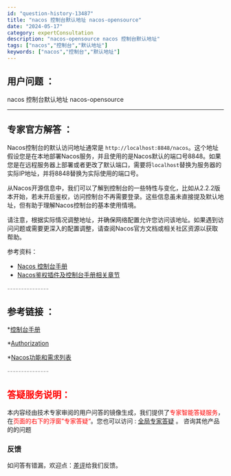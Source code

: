 ```yaml
---
id: "question-history-13487"
title: "nacos 控制台默认地址 nacos-opensource"
date: "2024-05-17"
category: expertConsultation
description: "nacos-opensource nacos 控制台默认地址"
tags: ["nacos","控制台","默认地址"]
keywords: ["nacos","控制台","默认地址"]
---
```


## 用户问题 ： 
 nacos 控制台默认地址 nacos-opensource 

---------------
## 专家官方解答 ：

Nacos控制台的默认访问地址通常是 `http://localhost:8848/nacos`。这个地址假设您是在本地部署Nacos服务，并且使用的是Nacos默认的端口号8848。如果您是在远程服务器上部署或者更改了默认端口，需要将`localhost`替换为服务器的实际IP地址，并将8848替换为实际使用的端口号。

从Nacos开源信息中，我们可以了解到控制台的一些特性与变化，比如从2.2.2版本开始，若未开启鉴权，访问控制台不再需要登录。这些信息虽未直接提及默认地址，但有助于理解Nacos控制台的基本使用情境。

请注意，根据实际情况调整地址，并确保网络配置允许您访问该地址。如果遇到访问问题或需要更深入的配置调整，请查阅Nacos官方文档或相关社区资源以获取帮助。

参考资料：
- [Nacos 控制台手册](http://console.nacos.io/nacos/index.html)
- [Nacos鉴权插件及控制台手册相关章节](../admin/console-guide.md#1.1)


<font color="#949494">---------------</font> 


## 参考链接 ：

*[控制台手册](https://nacos.io/docs/latest/guide/admin/console-guide)
 
 *[Authorization](https://nacos.io/docs/latest/guide/user/auth)
 
 *[Nacos功能和需求列表](https://nacos.io/docs/latest/archive/feature-list)


 <font color="#949494">---------------</font> 
 


## <font color="#FF0000">答疑服务说明：</font> 

本内容经由技术专家审阅的用户问答的镜像生成，我们提供了<font color="#FF0000">专家智能答疑服务</font>，在<font color="#FF0000">页面的右下的浮窗”专家答疑“</font>。您也可以访问 : [全局专家答疑](https://opensource.alibaba.com/chatBot) 。 咨询其他产品的的问题

### 反馈
如问答有错漏，欢迎点：[差评](https://ai.nacos.io/user/feedbackByEnhancerGradePOJOID?enhancerGradePOJOId=13912)给我们反馈。
